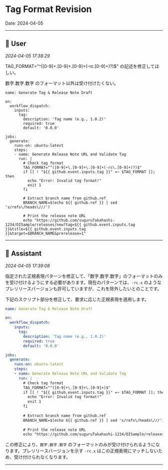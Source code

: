 # Tag Format Revision

Date: 2024-04-05

---

## 👤 User
*2024-04-05 17:38:29*

TAG_FORMAT="^([0-9]+\.[0-9]+\.[0-9]+(-rc\.[0-9]+)?)$" の記述を修正してほしい。

数字.数字.数字 のフォーマット以外は受け付けたくない。

```
name: Generate Tag & Release Note Draft

on:
  workflow_dispatch:
    inputs:
      tag:
        description: 'Tag name (e.g., 1.0.2)'
        required: true
        default: '0.0.0'

jobs:
  generate:
    runs-on: ubuntu-latest
    steps:
    - name: Generate Release Note URL and Validate Tag
      run: |
        # Check tag format
        TAG_FORMAT="^([0-9]+\.[0-9]+\.[0-9]+(-rc\.[0-9]+)?)$"
        if [[ ! "${{ github.event.inputs.tag }}" =~ $TAG_FORMAT ]]; then
          echo "Error: Invalid tag format!"
          exit 1
        fi
        
        # Extract branch name from github.ref
        BRANCH_NAME=$(echo ${{ github.ref }} | sed 's/refs\/heads\///')
        
        # Print the release note URL
        echo "https://github.com/suguruTakahashi-1234/DISample/releases/new?tag=${{ github.event.inputs.tag }}&title=${{ github.event.inputs.tag }}&target=$BRANCH_NAME&prerelease=1"
```

---

## 🤖 Assistant
*2024-04-05 17:39:08*

指定された正規表現パターンを修正して、「数字.数字.数字」のフォーマットのみを受け付けるようにする必要があります。現在のパターンでは、`-rc.x` のようなプレリリースバージョンも許可していますが、これを除外したいとのことです。

下記のスクリプト部分を修正して、要求に応じた正規表現を適用します。

```yaml
name: Generate Tag & Release Note Draft

on:
  workflow_dispatch:
    inputs:
      tag:
        description: 'Tag name (e.g., 1.0.2)'
        required: true
        default: '0.0.0'

jobs:
  generate:
    runs-on: ubuntu-latest
    steps:
    - name: Generate Release Note URL and Validate Tag
      run: |
        # Check tag format
        TAG_FORMAT="^([0-9]+\.[0-9]+\.[0-9]+)$"
        if [[ ! "${{ github.event.inputs.tag }}" =~ $TAG_FORMAT ]]; then
          echo "Error: Invalid tag format!"
          exit 1
        fi
        
        # Extract branch name from github.ref
        BRANCH_NAME=$(echo ${{ github.ref }} | sed 's/refs\/heads\///')
        
        # Print the release note URL
        echo "https://github.com/suguruTakahashi-1234/DISample/releases/new?tag=${{ github.event.inputs.tag }}&title=${{ github.event.inputs.tag }}&target=$BRANCH_NAME&prerelease=1"
```

この修正により、`数字.数字.数字` のフォーマットのみが受け付けられるようになります。プレリリースバージョンを示す `-rc.x` はこの正規表現にマッチしないため、受け付けられなくなります。

---
